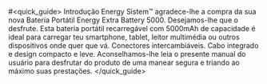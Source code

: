 #<quick_guide> Introdução
Energy Sistem™ agradece-lhe a compra da sua nova Batería Portátil Energy Extra Battery 5000.
Desejamos-lhe que o desfrute. Esta bateria portátil recarregável com 5000mAh de capacidade é ideal
para carregar teu smartphone, tablet, leitor multimédia ou outros dispositivos onde quer que 
vá. Conectores intercambiáveis. Cabo integrado e design compacto e leve. 
Aconselhamos-lhe leia o presente manual do usuário para desfrutar do produto de uma
manear segura e triando ao máximo suas prestações. 
</quick_guide>